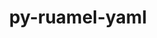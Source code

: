 ---
title: "py-ruamel-yaml"
layout: cache
categories: [package, develop]
meta: {"compilers": ["gcc@=11.4.0", "oneapi@=2024.2.1"], "num_specs": 21, "num_specs_by_stack": {"e4s": 7, "e4s-neoverse-v2": 7, "e4s-oneapi": 7, "root": 21}, "oss": ["ubuntu22.04"], "platforms": ["linux"], "stacks": ["e4s", "e4s-neoverse-v2", "e4s-oneapi", "root"], "targets": ["neoverse_v2", "x86_64_v3"], "versions": ["0.17.32"]}
spec_details: [{"compiler": "oneapi@=2024.2.1", "hash": "2jehifs5we7sdwirrri44y63nvkteb7a", "os": "ubuntu22.04", "platform": "linux", "size": "-", "stacks": ["e4s-oneapi", "root"], "target": "x86_64_v3", "variants": ["build_system=python_pip"], "versions": ["0.17.32"]}, {"compiler": "oneapi@=2024.2.1", "hash": "3su453hklnq7qetss4qcoenqgys5f4wd", "os": "ubuntu22.04", "platform": "linux", "size": "-", "stacks": ["e4s-oneapi", "root"], "target": "x86_64_v3", "variants": ["build_system=python_pip"], "versions": ["0.17.32"]}, {"compiler": "oneapi@=2024.2.1", "hash": "5lwgvsikxvijnept3acyb32nq5a25prm", "os": "ubuntu22.04", "platform": "linux", "size": "-", "stacks": ["e4s-oneapi", "root"], "target": "x86_64_v3", "variants": ["build_system=python_pip"], "versions": ["0.17.32"]}, {"compiler": "gcc@=11.4.0", "hash": "ana2zj7tmbezczbvlmgensa7kxxfbsdm", "os": "ubuntu22.04", "platform": "linux", "size": "-", "stacks": ["e4s-neoverse-v2", "root"], "target": "neoverse_v2", "variants": ["build_system=python_pip"], "versions": ["0.17.32"]}, {"compiler": "gcc@=11.4.0", "hash": "atxzepz76bh6u77xyomguej55cjlnorp", "os": "ubuntu22.04", "platform": "linux", "size": "-", "stacks": ["e4s", "root"], "target": "x86_64_v3", "variants": ["build_system=python_pip"], "versions": ["0.17.32"]}, {"compiler": "gcc@=11.4.0", "hash": "etbzkb3etmxkteoegdrcxyyluqrrzjxh", "os": "ubuntu22.04", "platform": "linux", "size": "-", "stacks": ["e4s", "root"], "target": "x86_64_v3", "variants": ["build_system=python_pip"], "versions": ["0.17.32"]}, {"compiler": "gcc@=11.4.0", "hash": "j7ksvtmeal6i6kkw5537w6sl7nkfsajj", "os": "ubuntu22.04", "platform": "linux", "size": "-", "stacks": ["e4s-neoverse-v2", "root"], "target": "neoverse_v2", "variants": ["build_system=python_pip"], "versions": ["0.17.32"]}, {"compiler": "oneapi@=2024.2.1", "hash": "kq4ajldyecuzaraqhmk3hiiulyw7v7qg", "os": "ubuntu22.04", "platform": "linux", "size": "-", "stacks": ["e4s-oneapi", "root"], "target": "x86_64_v3", "variants": ["build_system=python_pip"], "versions": ["0.17.32"]}, {"compiler": "gcc@=11.4.0", "hash": "pjyu2ujplug27gouhtu6nxzdqbz2fzb6", "os": "ubuntu22.04", "platform": "linux", "size": "-", "stacks": ["e4s", "root"], "target": "x86_64_v3", "variants": ["build_system=python_pip"], "versions": ["0.17.32"]}, {"compiler": "gcc@=11.4.0", "hash": "qa3pk7uywmwtgmuytilwztwrrnandcnt", "os": "ubuntu22.04", "platform": "linux", "size": "-", "stacks": ["e4s", "root"], "target": "x86_64_v3", "variants": ["build_system=python_pip"], "versions": ["0.17.32"]}, {"compiler": "oneapi@=2024.2.1", "hash": "qhzktrypytduywvzvzvkiw2ccj5pfe3i", "os": "ubuntu22.04", "platform": "linux", "size": "-", "stacks": ["e4s-oneapi", "root"], "target": "x86_64_v3", "variants": ["build_system=python_pip"], "versions": ["0.17.32"]}, {"compiler": "gcc@=11.4.0", "hash": "qnf2onfxj7whwsvucyarhpco6yw7fuh3", "os": "ubuntu22.04", "platform": "linux", "size": "-", "stacks": ["e4s-neoverse-v2", "root"], "target": "neoverse_v2", "variants": ["build_system=python_pip"], "versions": ["0.17.32"]}, {"compiler": "gcc@=11.4.0", "hash": "r3cnld34kq5xq52upkjpf4r7spdtgfm2", "os": "ubuntu22.04", "platform": "linux", "size": "-", "stacks": ["e4s", "root"], "target": "x86_64_v3", "variants": ["build_system=python_pip"], "versions": ["0.17.32"]}, {"compiler": "oneapi@=2024.2.1", "hash": "retnlyo7viorzcqyicdxftu2owa7wn5p", "os": "ubuntu22.04", "platform": "linux", "size": "-", "stacks": ["e4s-oneapi", "root"], "target": "x86_64_v3", "variants": ["build_system=python_pip"], "versions": ["0.17.32"]}, {"compiler": "gcc@=11.4.0", "hash": "s4or7heil7s5aoh24aywuulqzpjxpziw", "os": "ubuntu22.04", "platform": "linux", "size": "-", "stacks": ["e4s-neoverse-v2", "root"], "target": "neoverse_v2", "variants": ["build_system=python_pip"], "versions": ["0.17.32"]}, {"compiler": "oneapi@=2024.2.1", "hash": "sck7gvl4qvlfhgqpwttj4tj7yozc5gmt", "os": "ubuntu22.04", "platform": "linux", "size": "-", "stacks": ["e4s-oneapi", "root"], "target": "x86_64_v3", "variants": ["build_system=python_pip"], "versions": ["0.17.32"]}, {"compiler": "gcc@=11.4.0", "hash": "v7r2sn5k5h75uxitbkqy2woafd2y4tup", "os": "ubuntu22.04", "platform": "linux", "size": "-", "stacks": ["e4s-neoverse-v2", "root"], "target": "neoverse_v2", "variants": ["build_system=python_pip"], "versions": ["0.17.32"]}, {"compiler": "gcc@=11.4.0", "hash": "weh3wojs7e5qp44cr5wjrok27wp4tkt4", "os": "ubuntu22.04", "platform": "linux", "size": "-", "stacks": ["e4s-neoverse-v2", "root"], "target": "neoverse_v2", "variants": ["build_system=python_pip"], "versions": ["0.17.32"]}, {"compiler": "gcc@=11.4.0", "hash": "wnsvfjvcmcxwqwdual6dvbevxtu4jtad", "os": "ubuntu22.04", "platform": "linux", "size": "-", "stacks": ["e4s-neoverse-v2", "root"], "target": "neoverse_v2", "variants": ["build_system=python_pip"], "versions": ["0.17.32"]}, {"compiler": "gcc@=11.4.0", "hash": "xmna4hewypdfjgoa4dprh5cx3qmcja2i", "os": "ubuntu22.04", "platform": "linux", "size": "-", "stacks": ["e4s", "root"], "target": "x86_64_v3", "variants": ["build_system=python_pip"], "versions": ["0.17.32"]}, {"compiler": "gcc@=11.4.0", "hash": "xmsxnuevpft25wbstpn2mtpmkclpvh2n", "os": "ubuntu22.04", "platform": "linux", "size": "-", "stacks": ["e4s", "root"], "target": "x86_64_v3", "variants": ["build_system=python_pip"], "versions": ["0.17.32"]}]
---
